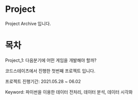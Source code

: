 # Project
Project Archive 입니다. 

# 목차

Project_1: 다음분기에 어떤 게임을 개발해야 할까?
  

코드스테이츠에서 진행한 첫번째 프로젝트 입니다. 


프로젝트 진행기간: 2021.05.28 ~ 06.02


Keyword: 파이썬을 이용한 데이터 전처리, 데이터 분석, 데이터 시각화 
